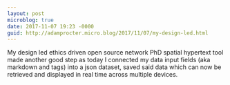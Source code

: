 ```yaml
---
layout: post
microblog: true
date: 2017-11-07 19:23 -0000
guid: http://adamprocter.micro.blog/2017/11/07/my-design-led.html
---
```

My design led ethics driven open source network PhD spatial hypertext tool made another good step as today I connected my data input fields (aka markdown and tags) into a json dataset, saved said data which can now be retrieved and displayed in real time across multiple devices.
